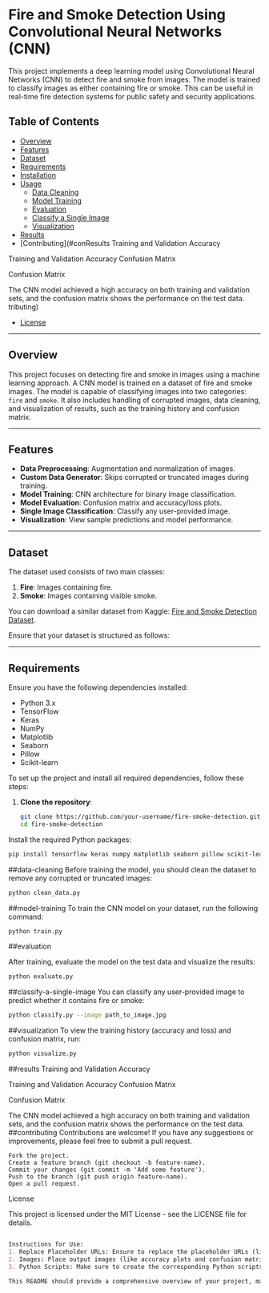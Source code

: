 # Fire and Smoke Detection Using Convolutional Neural Networks (CNN)

This project implements a deep learning model using Convolutional Neural Networks (CNN) to detect fire and smoke from images. The model is trained to classify images as either containing fire or smoke. This can be useful in real-time fire detection systems for public safety and security applications.

## Table of Contents
- [Overview](#overview)
- [Features](#features)
- [Dataset](#dataset)
- [Requirements](#requirements)
- [Installation](#installation)
- [Usage](#usage)
  - [Data Cleaning](#data-cleaning)
  - [Model Training](#model-training)
  - [Evaluation](#evaluation)
  - [Classify a Single Image](#classify-a-single-image)
  - [Visualization](#visualization)
- [Results](#results)
- [Contributing](#conResults
Training and Validation Accuracy

Training and Validation Accuracy
Confusion Matrix

Confusion Matrix

The CNN model achieved a high accuracy on both training and validation sets, and the confusion matrix shows the performance on the test data.
tributing)
- [License](#license)

---

## Overview
This project focuses on detecting fire and smoke in images using a machine learning approach. A CNN model is trained on a dataset of fire and smoke images. The model is capable of classifying images into two categories: `fire` and `smoke`. It also includes handling of corrupted images, data cleaning, and visualization of results, such as the training history and confusion matrix.

---

## Features
- **Data Preprocessing**: Augmentation and normalization of images.
- **Custom Data Generator**: Skips corrupted or truncated images during training.
- **Model Training**: CNN architecture for binary image classification.
- **Model Evaluation**: Confusion matrix and accuracy/loss plots.
- **Single Image Classification**: Classify any user-provided image.
- **Visualization**: View sample predictions and model performance.

---

## Dataset
The dataset used consists of two main classes:
1. **Fire**: Images containing fire.
2. **Smoke**: Images containing visible smoke.

You can download a similar dataset from Kaggle: [Fire and Smoke Detection Dataset](https://www.kaggle.com/datasets).

Ensure that your dataset is structured as follows:


---

## Requirements

Ensure you have the following dependencies installed:

- Python 3.x
- TensorFlow
- Keras
- NumPy
- Matplotlib
- Seaborn
- Pillow
- Scikit-learn

To set up the project and install all required dependencies, follow these steps:

1. **Clone the repository**:

   ```bash
   git clone https://github.com/your-username/fire-smoke-detection.git
   cd fire-smoke-detection
Install the required Python packages:
```bash
pip install tensorflow keras numpy matplotlib seaborn pillow scikit-learn
```
##data-cleaning
Before training the model, you should clean the dataset to remove any corrupted or truncated images:
```bash
python clean_data.py
```
##model-training
To train the CNN model on your dataset, run the following command:

```bash
python train.py
```
##evaluation

After training, evaluate the model on the test data and visualize the results:
```bash
python evaluate.py
```
##classify-a-single-image
You can classify any user-provided image to predict whether it contains fire or smoke:

```bash
python classify.py --image path_to_image.jpg
```
##visualization
To view the training history (accuracy and loss) and confusion matrix, run:
```bash
python visualize.py
```
##results
Training and Validation Accuracy

Training and Validation Accuracy
Confusion Matrix

Confusion Matrix

The CNN model achieved a high accuracy on both training and validation sets, and the confusion matrix shows the performance on the test data.
##contributing
Contributions are welcome! If you have any suggestions or improvements, please feel free to submit a pull request.

    Fork the project.
    Create a feature branch (git checkout -b feature-name).
    Commit your changes (git commit -m 'Add some feature').
    Push to the branch (git push origin feature-name).
    Open a pull request.

License

This project is licensed under the MIT License - see the LICENSE file for details.
```markdown

Instructions for Use:
1. Replace Placeholder URLs: Ensure to replace the placeholder URLs (like `https://github.com/your-username/fire-smoke-detection.git`) with your actual repository URL.
2. Images: Place output images (like accuracy plots and confusion matrices) in the `/images/` folder and reference them correctly in the README.
3. Python Scripts: Make sure to create the corresponding Python scripts (`clean_data.py`, `train.py`, `evaluate.py`, `classify.py`, `visualize.py`) as indicated.

This README should provide a comprehensive overview of your project, making it easier for others to understand and contribute. Let me know if you need further changes!
```
